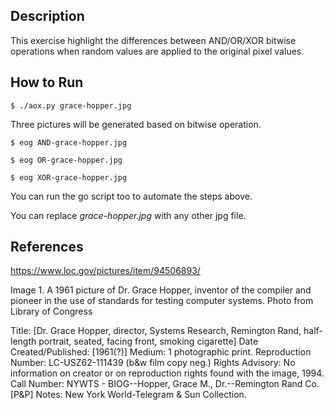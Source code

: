 ## Description

This exercise highlight the differences between AND/OR/XOR bitwise operations when random values are applied to the original pixel values. 



## How to Run

`$ ./aox.py grace-hopper.jpg`

Three pictures will be generated based on bitwise operation.

`$ eog AND-grace-hopper.jpg`

`$ eog OR-grace-hopper.jpg`

`$ eog XOR-grace-hopper.jpg`

You can run the go script too to automate the steps above.

You can replace *grace-hopper.jpg* with any other jpg file.



## References

https://www.loc.gov/pictures/item/94506893/

Image 1. A 1961 picture of Dr. Grace Hopper, inventor of the compiler and pioneer in the use of standards for testing computer systems. Photo from Library of Congress

Title: [Dr. Grace Hopper, director, Systems Research, Remington Rand, half-length portrait, seated, facing front, smoking cigarette]
Date Created/Published: [1961(?)]
Medium: 1 photographic print.
Reproduction Number: LC-USZ62-111439 (b&w film copy neg.)
Rights Advisory: No information on creator or on reproduction rights found with the image, 1994.
Call Number: NYWTS - BIOG--Hopper, Grace M., Dr.--Remington Rand Co. <item> [P&P]
Notes:
New York World-Telegram & Sun Collection.